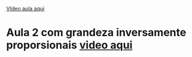 [VIdeo aula aqui](https://www.youtube.com/watch?v=jGnossl7ggQ)

# Aula 2 com grandeza inversamente proporsionais [video aqui](https://www.youtube.com/watch?v=q846Qdi-od8)
